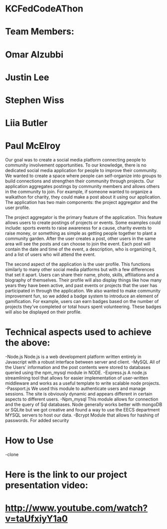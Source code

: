 # KCFedCodeAThon
# Team Members:
# Omar Alzubbi
# Justin Lee
# Stephen Wiss
# Liia Butler
# Paul McElroy

Our goal was to create a social media platform connecting people to community involvement opportunities. To our knowledge, there is no dedicated social media application for people to improve their community. We wanted to create a space where people can self-organize into groups to build connections and strengthen their community through projects. Our application aggregates postings by community members and allows others in the community to join. For example, if someone wanted to organize a walkathon for charity, they could make a post about it using our application. The application has two main components: the project aggregator and the user profile.



The project aggregator is the primary feature of the application. This feature allows users to create postings of projects or events. Some examples could include: sports events to raise awareness for a cause, charity events to raise money, or something as simple as getting people together to plant a community garden. After the user creates a post, other users in the same area will see the posts and can choose to join the event. Each post will contain the date and time of the event, a description, who is organizing it, and a list of users who will attend the event.

The second aspect of the application is the user profile. This functions similarly to many other social media platforms but with a few differences that set it apart. Users can share their name, photo, skills, affiliations and a biography of themselves. Their profile will also display things like how many years they have been active, and past events or projects that the user has participated in through the application. We also wanted to make community improvement fun, so we added a badge system to introduce an element of gamification. For example, users can earn badges based on the number of projects they’ve completed or total hours spent volunteering. These badges will also be displayed on their profile.

# Technical aspects used to achieve the above:

-Node.js 
  Node.js is a web development platform written entirely in Javascript with a robust interface between server and client. 
-MySQL 
  All of the Users' information and the post contents were stored to databases queried using the npm_mysql module in NODE.
-Express.js 
  A node.js streamlining tool that allows for easier implementation of user-written middleware and  works as a useful template to write scalable node projects. 
-Passport.js
  We used this module to authenticate users and manage sessions. The site is obviously dynamic and appears different in certain       aspects to different users.
-Npm_mysql 
  This module allows for connection and the query of Sql databases. Node generally works better with mongoDB or SQLite but we got creative and found a way to use the EECS department MYSQL servers to host our data.
-Bcrypt 
  Module that allows for hashing of passwords. For added security 
# How to Use 
  -clone 
  
# Here is the link to our project presentation video:
# http://www.youtube.com/watch?v=taUfxiyY1a0
 
